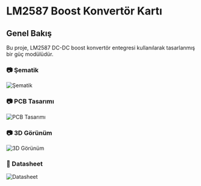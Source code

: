 # LM2587 Boost Konvertör Kartı

## Genel Bakış  
Bu proje, LM2587 DC-DC boost konvertör entegresi kullanılarak tasarlanmış bir güç modülüdür.

### 📷 Şematik  
![Şematik](https://raw.githubusercontent.com/sametakinn/lm2587-boost-converter/raw/main/schematic.PNG)

### 📷 PCB Tasarımı  
![PCB Tasarımı](https://raw.githubusercontent.com/sametakinn/lm2587-boost-converter/raw/main/PCB.PNG)

### 📷 3D Görünüm  
![3D Görünüm](https://raw.githubusercontent.com/sametakinn/lm2587-boost-converter/raw/main/3D.PNG)

### 📄 Datasheet  
![Datasheet](https://raw.githubusercontent.com/sametakinn/lm2587-boost-converter/raw/main/datasheet.PNG)

